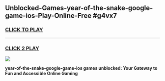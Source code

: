 
## Unblocked-Games-year-of-the-snake-google-game-ios-Play-Online-Free #g4vx7
<h3>
<a href="https://us.freeplayer.one?title=year-of-the-snake-google-game-ios&ref=10M">CLICK TO PLAY</a></h3>
<hr>

<h3>
<a href="https://us.freeplayer.one?title=year-of-the-snake-google-game-ios&ref=10M">CLICK 2 PLAY</a>
  
</h3>

<a href="https://us.freeplayer.one?title=year-of-the-snake-google-game-ios&ref=10M"><img src="https://clearcache.store/games.png"></a>


**year-of-the-snake-google-game-ios games unblocked: Your Gateway to Fun and Accessible Online Gaming**
